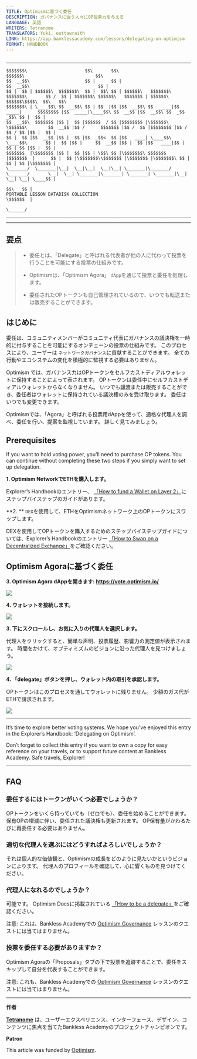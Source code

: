 ```yaml
---
TITLE: Optimismに基づく委任
DESCRIPTION: ガバナンスに従う人々にOP投票力を与える
LANGUAGE: 英語
WRITERS: Tetranome
TRANSLATORS: Yuki, outtawraith
LINK: https://app.banklessacademy.com/lessons/delegating-on-optimism
FORMAT: HANDBOOK
---
```


```
__________________________________________________________________________________________________________________________________________________________

$$$$$$$\                      $$\       $$\                                      $$$$$$\                           $$\                                   
$$  __$$\                     $$ |      $$ |                                    $$  __$$\                          $$ |                                  
$$ |  $$ | $$$$$$\  $$$$$$$\  $$ |  $$\ $$ | $$$$$$\   $$$$$$$\  $$$$$$$\       $$ /  $$ | $$$$$$$\ $$$$$$\   $$$$$$$ | $$$$$$\  $$$$$$\$$$$\  $$\   $$\ 
$$$$$$$\ | \____$$\ $$  __$$\ $$ | $$  |$$ |$$  __$$\ $$  _____|$$  _____|      $$$$$$$$ |$$  _____|\____$$\ $$  __$$ |$$  __$$\ $$  _$$  _$$\ $$ |  $$ |
$$  __$$\  $$$$$$$ |$$ |  $$ |$$$$$$  / $$ |$$$$$$$$ |\$$$$$$\  \$$$$$$\        $$  __$$ |$$ /      $$$$$$$ |$$ /  $$ |$$$$$$$$ |$$ / $$ / $$ |$$ |  $$ |
$$ |  $$ |$$  __$$ |$$ |  $$ |$$  _$$<  $$ |$$   ____| \____$$\  \____$$\       $$ |  $$ |$$ |     $$  __$$ |$$ |  $$ |$$   ____|$$ | $$ | $$ |$$ |  $$ |
$$$$$$$  |\$$$$$$$ |$$ |  $$ |$$ | \$$\ $$ |\$$$$$$$\ $$$$$$$  |$$$$$$$  |      $$ |  $$ |\$$$$$$$\\$$$$$$$ |\$$$$$$$ |\$$$$$$$\ $$ | $$ | $$ |\$$$$$$$ |
\_______/  \_______|\__|  \__|\__|  \__|\__| \_______|\_______/ \_______/       \__|  \__| \_______|\_______| \_______| \_______|\__| \__| \__| \____$$ |
                                                                                                                                               $$\   $$ |
PORTABLE LESSON DATADISK COLLECTION                                                                                                            \$$$$$$  |
                                                                                                                                                \______/
__________________________________________________________________________________________________________________________________________________________
```

---
## 要点

> * 委任とは、「Delegate」と呼ばれる代表者が他の人に代わって投票を行うことを可能にする投票の仕組みです。
> 
> * Optimismは、「Optimism Agora」 `dApp`を通じて投票と委任を処理します。
> 
> * 委任されたOPトークンも自己管理されているので、いつでも転送または販売することができます。

## はじめに

委任は、コミュニティメンバーがコミュニティ代表にガバナンスの議決権を一時的に付与することを可能にするオンチェーンの投票の仕組みです。 このプロセスにより、ユーザーは `ネットワークガバナンス`に貢献することができます。 全ての行動やエコシステムの変化を積極的に監視する必要はありません。

Optimism では、ガバナンス力はOPトークンをセルフカストディアルウォレットに保持することによって表されます。 OPトークンは委任中にセルフカストディアルウォレットからなくなりません。 いつでも譲渡または販売することができ、委任者はウォレットに保持されている議決権のみを受け取ります。 委任はいつでも変更できます。

Optimismでは、「Agora」と呼ばれる投票用dAppを使って、適格な代理人を調べ、委任を行い、提案を監視しています。 詳しく見てみましょう。

## Prerequisites

If you want to hold voting power, you’ll need to purchase OP tokens. You can continue without completing these two steps if you simply want to set up delegation.

**1\. Optimism NetworkでETHを購入します。**

Explorer’s Handbookのエントリー、 [「How to fund a Wallet on Layer 2」](https://app.banklessacademy.com/lessons/how-to-fund-a-wallet-on-layer-2)にステップバイステップのガイドがあります。

**2. ** `DEX`を使用して、ETHをOptimismネットワーク上のOPトークンにスワップします。

DEXを使用してOPトークンを購入するためのステップバイステップガイドについては、Explorer’s Handbookのエントリー [「How to Swap on a Decentralized Exchange」](https://app.banklessacademy.com/lessons/how-to-swap-on-a-decentralized-exchange)をご確認ください。

## Optimism Agoraに基づく委任

**3\. Optimism Agora dAppを開きます: <https://vote.optimism.io/>**

![](https://app.banklessacademy.com/images/delegating-on-optimism/image-ce643a81.png)

**4\. ウォレットを接続します。**

![](https://app.banklessacademy.com/images/delegating-on-optimism/image-9ec06fe9.png)

**3\. 下にスクロールし、お気に入りの代理人を選択します。**

代理人をクリックすると、簡単な声明、投票履歴、影響力の測定値が表示されます。 時間をかけて、オプティミズムのビジョンに沿った代理人を見つけましょう。

![](https://app.banklessacademy.com/images/delegating-on-optimism/image-6443ae02.png)

**4\. 「delegate」ボタンを押し、ウォレット内の取引を承認します。**

OPトークンはこのプロセスを通してウォレットに残りません。 少額のガス代がETHで請求されます。

![](https://app.banklessacademy.com/images/delegating-on-optimism/image-245809cd.png)


---

It’s time to explore better voting systems. We hope you’ve enjoyed this entry in the Explorer’s Handbook: ‘Delegating on Optimism’.

Don’t forget to collect this entry if you want to own a copy for easy reference on your travels, or to support future content at Bankless Academy. Safe travels, Explorer!


---

## FAQ

### 委任するにはトークンがいくつ必要でしょうか？

OPトークンをいくら持っていても（ゼロでも）、委任を始めることができます。 保有OPの増減に伴い、委任された議決権も更新されます。 OP保有量がかわるたびに再委任する必要はありません。

### 適切な代理人を選ぶにはどうすればよろしいでしょうか？

それは個人的な価値観と、Optimismの成長をどのように見たいかというビジョンによります。 代理人のプロフィールを確認して、心に響くものを見つけてください。

### 代理人になれるのでしょうか？

可能です。 Optimism Docsに掲載されている [「How to be a delegate」](https://community.optimism.io/docs/governance/delegate/)をご確認ください。

注意: これは、Bankless Academyでの [Optimism Governance](https://app.banklessacademy.com/lessons/optimism-governance) レッスンのクエストには当てはまりません。

### 投票を委任する必要がありますか？

Optimism Agoraの「Proposals」タブの下で投票を追跡することで、委任をスキップして自分を代表することができます。

注意: これも、Bankless Academyでの [Optimism Governance](https://app.banklessacademy.com/lessons/optimism-governance) レッスンのクエストには当てはまりません。


---

**作者**

**[Tetranome](https://twitter.com/Tetranome)** は、ユーザーエクスペリエンス、インターフェース、デザイン、コンテンツに焦点を当てたBankless Academyのプロジェクトチャンピオンです。

**Patron**

This article was funded by [Optimism](https://www.optimism.io/).
